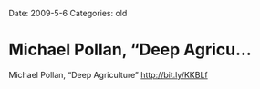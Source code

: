 Date: 2009-5-6
Categories: old

# Michael Pollan, “Deep Agricu...

Michael Pollan, “Deep Agriculture” <a href="http://bit.ly/KKBLf" rel="nofollow">http://bit.ly/KKBLf</a>
